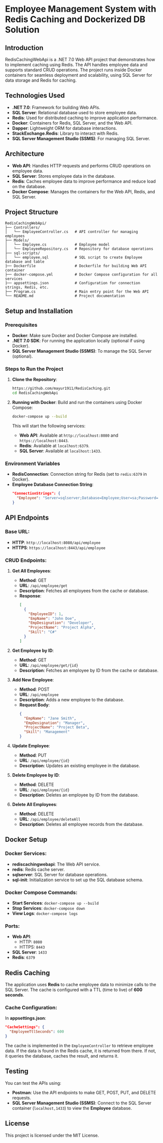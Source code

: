 
# Employee Management System with Redis Caching and Dockerized DB Solution

## Introduction
RedisCachingWebApi is a .NET 7.0 Web API project that demonstrates how to implement caching using Redis. The API handles employee data and supports standard CRUD operations. The project runs inside Docker containers for seamless deployment and scalability, using SQL Server for data storage and Redis for caching.

## Technologies Used
- **.NET 7.0**: Framework for building Web APIs.
- **SQL Server**: Relational database used to store employee data.
- **Redis**: Used for distributed caching to improve application performance.
- **Docker**: Containers for Redis, SQL Server, and the Web API.
- **Dapper**: Lightweight ORM for database interactions.
- **StackExchange.Redis**: Library to interact with Redis.
- **SQL Server Management Studio (SSMS)**: For managing SQL Server.

## Architecture
- **Web API**: Handles HTTP requests and performs CRUD operations on employee data.
- **SQL Server**: Stores employee data in the database.
- **Redis**: Caches employee data to improve performance and reduce load on the database.
- **Docker Compose**: Manages the containers for the Web API, Redis, and SQL Server.

## Project Structure
```
RedisCachingWebApi/
├── Controllers/
│   └── EmployeeController.cs   # API controller for managing employees
├── Models/
│   └── Employee.cs             # Employee model
│   └── EmployeeRepository.cs   # Repository for database operations
├── sql-scripts/
│   └── employee.sql            # SQL script to create Employee database and table
├── Dockerfile                  # Dockerfile for building Web API container
├── docker-compose.yml          # Docker Compose configuration for all services
├── appsettings.json            # Configuration for connection strings, Redis, etc.
├── Program.cs                  # Main entry point for the Web API
└── README.md                   # Project documentation
```

## Setup and Installation

### Prerequisites
- **Docker**: Make sure Docker and Docker Compose are installed.
- **.NET 7.0 SDK**: For running the application locally (optional if using Docker).
- **SQL Server Management Studio (SSMS)**: To manage the SQL Server (optional).

### Steps to Run the Project
1. **Clone the Repository**:
   ```bash
   https://github.com/mayur1911/RedisCaching.git
   cd RedisCachingWebApi
   ```

2. **Running with Docker**:
   Build and run the containers using Docker Compose:
   ```bash
   docker-compose up --build
   ```
   This will start the following services:
   - **Web API**: Available at `http://localhost:8080` and `https://localhost:8443`.
   - **Redis**: Available at `localhost:6379`.
   - **SQL Server**: Available at `localhost:1433`.

### Environment Variables
- **RedisConnection**: Connection string for Redis (set to `redis:6379` in Docker).
- **Employee Database Connection String**:
  ```json
  "ConnectionStrings": {
    "Employee": "Server=sqlserver;Database=Employee;User=sa;Password=YourPassword123!"
  }
  ```

## API Endpoints

### Base URL:
- **HTTP**: `http://localhost:8080/api/employee`
- **HTTPS**: `https://localhost:8443/api/employee`

### CRUD Endpoints:
1. **Get All Employees**:
   - **Method**: GET
   - **URL**: `/api/employee/get`
   - **Description**: Fetches all employees from the cache or database.
   - **Response**:
     ```json
     [
       {
         "EmployeeID": 1,
         "EmpName": "John Doe",
         "EmpDesignation": "Developer",
         "ProjectName": "Project Alpha",
         "Skill": "C#"
       }
     ]
     ```

2. **Get Employee by ID**:
   - **Method**: GET
   - **URL**: `/api/employee/get/{id}`
   - **Description**: Fetches an employee by ID from the cache or database.

3. **Add New Employee**:
   - **Method**: POST
   - **URL**: `/api/employee`
   - **Description**: Adds a new employee to the database.
   - **Request Body**:
     ```json
     {
       "EmpName": "Jane Smith",
       "EmpDesignation": "Manager",
       "ProjectName": "Project Beta",
       "Skill": "Management"
     }
     ```

4. **Update Employee**:
   - **Method**: PUT
   - **URL**: `/api/employee/{id}`
   - **Description**: Updates an existing employee in the database.

5. **Delete Employee by ID**:
   - **Method**: DELETE
   - **URL**: `/api/employee/{id}`
   - **Description**: Deletes an employee by ID from the database.

6. **Delete All Employees**:
   - **Method**: DELETE
   - **URL**: `/api/employee/deleteAll`
   - **Description**: Deletes all employee records from the database.

## Docker Setup

### Docker Services:
- **rediscachingwebapi**: The Web API service.
- **redis**: Redis cache server.
- **sqlserver**: SQL Server for database operations.
- **sql-init**: Initialization service to set up the SQL database schema.

### Docker Compose Commands:
- **Start Services**: `docker-compose up --build`
- **Stop Services**: `docker-compose down`
- **View Logs**: `docker-compose logs`

### Ports:
- **Web API**: 
  - HTTP: `8080`
  - HTTPS: `8443`
- **SQL Server**: `1433`
- **Redis**: `6379`

## Redis Caching
The application uses **Redis** to cache employee data to minimize calls to the SQL Server. The cache is configured with a TTL (time to live) of **600 seconds**.

### Cache Configuration:
In **appsettings.json**:
```json
"CacheSettings": {
  "EmployeeTtlSeconds": 600
}
```

The cache is implemented in the `EmployeeController` to retrieve employee data. If the data is found in the Redis cache, it is returned from there. If not, it queries the database, caches the result, and returns it.

## Testing
You can test the APIs using:
- **Postman**: Use the API endpoints to make GET, POST, PUT, and DELETE requests.
- **SQL Server Management Studio (SSMS)**: Connect to the SQL Server container (`localhost,1433`) to view the **Employee** database.

## License
This project is licensed under the MIT License.
